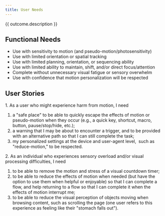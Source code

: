 ```yaml
---
title: User Needs
---
```


<div class="normative">
  <p>{{ outcome.description }}</p>
</div>
<!-- don't change anything above this line --> 

## Functional Needs

* Use with sensitivity to motion (and pseudo-motion/photosensitivity)
* Use with limited orientation or spatial tracking
* Use with limited planning, orientation, or sequencing ability
* Use with limited ability to maintain, shift, and/or direct focus/attention
* Complete without unnecessary visual fatigue or sensory overwhelm
* Use with confidence that motion personalization will be respected

## User Stories
1\. As a user who might experience harm from motion, I need
1.  a "safe place" to be able to quickly escape the effects of motion or pseudo-motion when they occur (e.g., a quick key, shortcut, macro, button, pause/stop/hide, etc.); 
2.  a warning that I may be about to encounter a trigger, and to be provided with an alternative path so that I can still complete the task;
3.  my personalized settings at the device and user-agent level,  such as "reduce-motion," to be respected.
   
2\. As an individual who experiences sensory overload and/or visual processing difficulties, I need
1.  to be able to remove the motion and stress of a visual countdown timer;
2.  to be able to reduce the effects of motion when needed (but have the option to use them when helpful or enjoyable) so that I can complete a flow, and help returning to a flow so that I can complete it when the effects of motion interrupt me;
3.  to be able to reduce the visual perception of objects moving when browsing content, such as scrolling the page (one user refers to this experience as feeling like their "stomach falls out").
